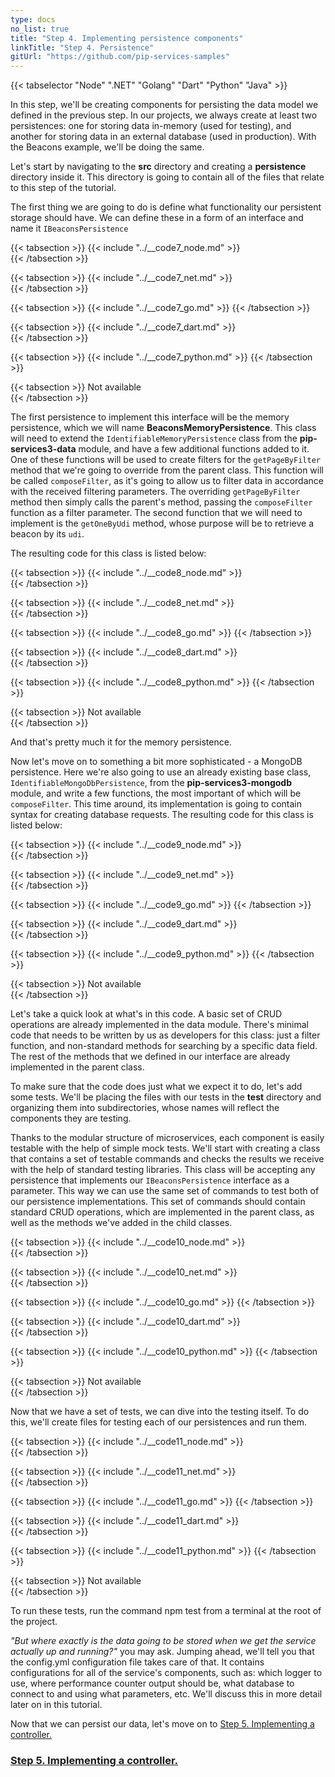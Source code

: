 ```yaml
---
type: docs
no_list: true
title: "Step 4. Implementing persistence components"
linkTitle: "Step 4. Persistence"
gitUrl: "https://github.com/pip-services-samples"
---
```


{{< tabselector "Node" ".NET" "Golang" "Dart" "Python" "Java" >}}

In this step, we'll be creating components for persisting the data model we defined in the previous step. In our projects, we always create at least two persistences: one for storing data in-memory (used for testing), and another for storing data in an external database (used in production). With the Beacons example, we'll be doing the same.

Let's start by navigating to the **src** directory and creating a **persistence** directory inside it. This directory is going to contain all of the files that relate to this step of the tutorial.

The first thing we are going to do is define what functionality our persistent storage should have. We can define these in a form of an interface and name it `IBeaconsPersistence`

{{< tabsection >}}
  {{< include "../__code7_node.md" >}}  
{{< /tabsection >}}

{{< tabsection >}}
  {{< include "../__code7_net.md" >}}    
{{< /tabsection >}}

{{< tabsection >}}
  {{< include "../__code7_go.md" >}}
{{< /tabsection >}}

{{< tabsection >}}
  {{< include "../__code7_dart.md" >}}    
{{< /tabsection >}}

{{< tabsection >}}
  {{< include "../__code7_python.md" >}}
{{< /tabsection >}}

{{< tabsection >}}
  Not available  
{{< /tabsection >}}


The first persistence to implement this interface will be the memory persistence, which we will name **BeaconsMemoryPersistence**. This class will need to extend the `IdentifiableMemoryPersistence` class from the **pip-services3-data** module, and have a few additional functions added to it. One of these functions will be used to create filters for the `getPageByFilter` method that we're going to override from the parent class. This function will be called `composeFilter`, as it's going to allow us to filter data in accordance with the received filtering parameters. The overriding `getPageByFilter` method then simply calls the parent's method, passing the `composeFilter` function as a filter parameter. The second function that we will need to implement is the `getOneByUdi` method, whose purpose will be to retrieve a beacon by its `udi`.

The resulting code for this class is listed below:

{{< tabsection >}}
  {{< include "../__code8_node.md" >}}  
{{< /tabsection >}}

{{< tabsection >}}
  {{< include "../__code8_net.md" >}}    
{{< /tabsection >}}

{{< tabsection >}}
  {{< include "../__code8_go.md" >}}
{{< /tabsection >}}

{{< tabsection >}}
  {{< include "../__code8_dart.md" >}}    
{{< /tabsection >}}

{{< tabsection >}}
  {{< include "../__code8_python.md" >}}
{{< /tabsection >}}

{{< tabsection >}}
  Not available  
{{< /tabsection >}}


And that's pretty much it for the memory persistence.

Now let's move on to something a bit more sophisticated - a MongoDB persistence. Here we're also going to use an already existing base class, `IdentifiableMongoDbPersistence`, from the **pip-services3-mongodb** module, and write a few functions, the most important of which will be `composeFilter`. This time around, its implementation is going to contain syntax for creating database requests. The resulting code for this class is listed below: 

{{< tabsection >}}
  {{< include "../__code9_node.md" >}}  
{{< /tabsection >}}

{{< tabsection >}}
  {{< include "../__code9_net.md" >}}    
{{< /tabsection >}}

{{< tabsection >}}
  {{< include "../__code9_go.md" >}}
{{< /tabsection >}}

{{< tabsection >}}
  {{< include "../__code9_dart.md" >}}    
{{< /tabsection >}}

{{< tabsection >}}
  {{< include "../__code9_python.md" >}}
{{< /tabsection >}}

{{< tabsection >}}
  Not available  
{{< /tabsection >}}


Let's take a quick look at what's in this code. A basic set of CRUD operations are already implemented in the data module. There's minimal code that needs to be written by us as developers for this class: just a filter function, and non-standard methods for searching by a specific data field. The rest of the methods that we defined in our interface are already implemented in the parent class.

To make sure that the code does just what we expect it to do, let's add some tests. We'll be placing the files with our tests in the **test** directory and organizing them into subdirectories, whose names will reflect the components they are testing.

Thanks to the modular structure of microservices, each component is easily testable with the help of simple mock tests. We'll start with creating a class that contains a set of testable commands and checks the results we receive with the help of standard testing libraries. This class will be accepting any persistence that implements our `IBeaconsPersistence` interface as a parameter. This way we can use the same set of commands to test both of our persistence implementations. This set of commands should contain standard CRUD operations, which are implemented in the parent class, as well as the methods we've added in the child classes.

{{< tabsection >}}
  {{< include "../__code10_node.md" >}}  
{{< /tabsection >}}

{{< tabsection >}}
  {{< include "../__code10_net.md" >}}    
{{< /tabsection >}}

{{< tabsection >}}
  {{< include "../__code10_go.md" >}}
{{< /tabsection >}}

{{< tabsection >}}
  {{< include "../__code10_dart.md" >}}    
{{< /tabsection >}}

{{< tabsection >}}
  {{< include "../__code10_python.md" >}}
{{< /tabsection >}}

{{< tabsection >}}
  Not available  
{{< /tabsection >}}


Now that we have a set of tests, we can dive into the testing itself. To do this, we'll create files for testing each of our persistences and run them.

{{< tabsection >}}
  {{< include "../__code11_node.md" >}}  
{{< /tabsection >}}

{{< tabsection >}}
  {{< include "../__code11_net.md" >}}    
{{< /tabsection >}}

{{< tabsection >}}
  {{< include "../__code11_go.md" >}}
{{< /tabsection >}}

{{< tabsection >}}
  {{< include "../__code11_dart.md" >}}    
{{< /tabsection >}}

{{< tabsection >}}
  {{< include "../__code11_python.md" >}}
{{< /tabsection >}}

{{< tabsection >}}
  Not available  
{{< /tabsection >}}


To run these tests, run the command npm test from a terminal at the root of the project.

*"But where exactly is the data going to be stored when we get the service actually up and running?"* you may ask. Jumping ahead, we'll tell you that the config.yml configuration file takes care of that. It contains configurations for all of the service's components, such as: which logger to use, where performance counter output should be, what database to connect to and using what parameters, etc. We'll discuss this in more detail later on in this tutorial.

Now that we can persist our data, let's move on to [Step 5. Implementing a controller.](../step4)

<span class="hide-title-link">

### [Step 5. Implementing a controller.](../step4)

</span>
